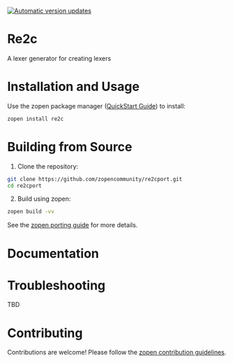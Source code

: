 [![Automatic version updates](https://github.com/ZOSOpenTools/re2cport/actions/workflows/bump.yml/badge.svg)](https://github.com/ZOSOpenTools/re2cport/actions/workflows/bump.yml)

# Re2c

A lexer generator for creating lexers

# Installation and Usage

Use the zopen package manager ([QuickStart Guide](https://zopen.community/#/Guides/QuickStart)) to install:
```bash
zopen install re2c
```

# Building from Source

1. Clone the repository:
```bash
git clone https://github.com/zopencommunity/re2cport.git
cd re2cport
```
2. Build using zopen:
```bash
zopen build -vv
```

See the [zopen porting guide](https://zopen.community/#/Guides/Porting) for more details.

# Documentation


# Troubleshooting
TBD

# Contributing
Contributions are welcome! Please follow the [zopen contribution guidelines](https://github.com/zopencommunity/meta/blob/main/CONTRIBUTING.md).

